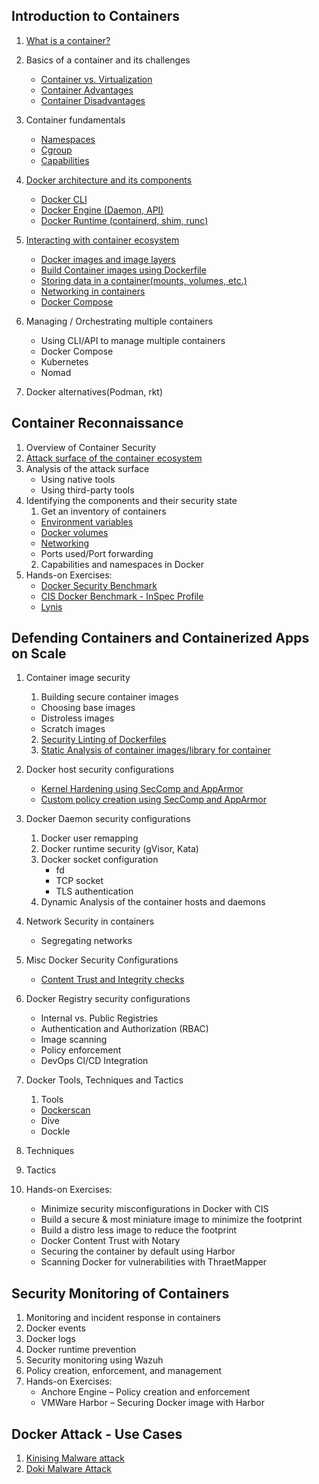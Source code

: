 ## Introduction to Containers 

1. [What is a container?](./Intro-Containers/what-is-container.md)
2. Basics of a container and its challenges
     - [Container vs. Virtualization](/Intro-Containers/containervsVM.md)
     - [Container Advantages](./Intro-Containers/Container-adv-dis.md#container-advantages)
     - [Container Disadvantages](./Intro-Containers/Container-adv-dis.md#container-disadvantages)
3. Container fundamentals
    - [Namespaces](./Intro-Containers/Namespaces.md)
    - [Cgroup](./Intro-Containers/Cgroup.md)
    - [Capabilities](./Intro-Containers/Capabilities.md)
4. [Docker architecture and its components](./Intro-Containers/docker-architecture.md#docker-architecture)
    - [Docker CLI](./Intro-Containers/docker-architecture.md#docker-client)
    - [Docker Engine (Daemon, API)](./Intro-Containers/docker-architecture.md#docker-engine)
    - [Docker Runtime (containerd, shim, runc)](./Intro-Containers/docker-architecture.md#docker-runtime)
5. [Interacting with container ecosystem](./Intro-Containers/Intracting-with-container.md)
     - [Docker images and image layers](./Intro-Containers/Intracting-with-container.md#understand-image-layers) <br>
     - [Build Container images using Dockerfile](./Intro-Containers/Intracting-with-container.md#dockerfile-instructions-with-example)<br>
     - [Storing data in a container(mounts, volumes, etc.)](./Intro-Containers/Intracting-with-container.md#storing-data-in-a-container)<br>
     - [Networking in containers](./Intro-Containers/Intracting-with-container.md#networking-in-containers)<br>
     - [Docker Compose](./Intro-Containers/Intracting-with-container.md#docker-compose)
  
6. Managing / Orchestrating multiple containers
   - Using CLI/API to manage multiple containers
   - Docker Compose
   - Kubernetes
   - Nomad
7. Docker alternatives(Podman, rkt)

     
## Container Reconnaissance

1. Overview of Container Security
2. [Attack surface of the container ecosystem](./container-sec/attack-surface.md)
3. Analysis of the attack surface
    - Using native tools
    - Using third-party tools
4. Identifying the components and their security state
    1. Get an inventory of containers
      - [Environment variables](./container-sec/Envir-variables.md)
      - [Docker volumes](./container-sec/Docker-volumes.md)
      - [Networking](./container-sec/Docker-Networking.md)
      - Ports used/Port forwarding
     2. Capabilities and namespaces in Docker
5. Hands-on Exercises:
   - [Docker Security Benchmark](./container-sec/Auditing-docker-sec.md)
   - [CIS Docker Benchmark - InSpec Profile](https://dev-sec.io/baselines/docker/)
   - [Lynis](https://github.com/CISOfy/Lynis)

## Defending Containers and Containerized Apps on Scale

1. Container image security
   1. Building secure container images
     - Choosing base images
     - Distroless images
     - Scratch images
   2. [Security Linting of Dockerfiles](./container-app-sec/security-linting-dockerfile.md)
   3. [Static Analysis of container images/library for container](./container-app-sec/packetscanner.md)
   
2. Docker host security configurations
    - [Kernel Hardening using SecComp and AppArmor](/container-app-sec/SecComp-AppArmor.md)
    - [Custom policy creation using SecComp and AppArmor](/container-app-sec/SecComp-AppArmor.md)
3. Docker Daemon security configurations
   1. Docker user remapping
   2. Docker runtime security (gVisor, Kata)
   3. Docker socket configuration 
       - fd
       - TCP socket
       - TLS authentication
   4. Dynamic Analysis of the container hosts and daemons
4. Network Security in containers
   - Segregating networks
5. Misc Docker Security Configurations
   - [Content Trust and Integrity checks](/container-app-sec/DCT.md)
6. Docker Registry security configurations
   - Internal vs. Public Registries
   - Authentication and Authorization (RBAC)
   - Image scanning
   - Policy enforcement
   - DevOps CI/CD Integration
7. Docker Tools, Techniques and Tactics
   1. Tools
    - [Dockerscan](./container-app-sec/dockerscan.md) 
    - Dive
    - Dockle
  2. Techniques
  3. Tactics
8. Hands-on Exercises:
   - Minimize security misconfigurations in Docker with CIS
   - Build a secure & most miniature image to minimize the footprint
   - Build a distro less image to reduce the footprint
   - Docker Content Trust with Notary
   - Securing the container by default using Harbor
   - Scanning Docker for vulnerabilities with ThraetMapper
   
## Security Monitoring of Containers

1. Monitoring and incident response in containers
2. Docker events
3. Docker logs
4. Docker runtime prevention
5. Security monitoring using Wazuh
6. Policy creation, enforcement, and management
7. Hands-on Exercises:
   - Anchore Engine – Policy creation and enforcement
   - VMWare Harbor – Securing Docker image with Harbor

## Docker Attack - Use Cases 

1. [Kinising Malware attack](./use-cases/kinsing-Malware-attack.md) 
2. [Doki Malware Attack](./use-cases/Doki-malware-attack.md) 